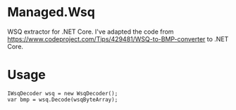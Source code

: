 # Managed.Wsq

WSQ extractor for .NET Core. I've adapted the code from https://www.codeproject.com/Tips/429481/WSQ-to-BMP-converter to .NET Core.

# Usage

```
IWsqDecoder wsq = new WsqDecoder();
var bmp = wsq.Decode(wsqByteArray);
```
